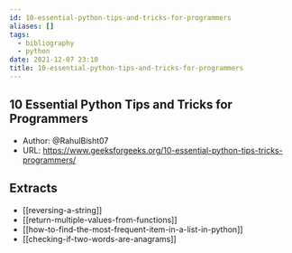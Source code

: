 ```yaml
---
id: 10-essential-python-tips-and-tricks-for-programmers
aliases: []
tags:
  - bibliography
  - python
date: 2021-12-07 23:10
title: 10-essential-python-tips-and-tricks-for-programmers
---
```


## 10 Essential Python Tips and Tricks for Programmers

- Author: @RahulBisht07
- URL: <https://www.geeksforgeeks.org/10-essential-python-tips-tricks-programmers/>

## Extracts

- [[reversing-a-string]]
- [[return-multiple-values-from-functions]]
- [[how-to-find-the-most-frequent-item-in-a-list-in-python]]
- [[checking-if-two-words-are-anagrams]]
